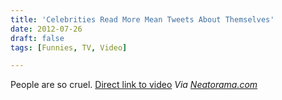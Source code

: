 ```yaml
---
title: 'Celebrities Read More Mean Tweets About Themselves'
date: 2012-07-26
draft: false
tags: [Funnies, TV, Video]

---
```


People are so cruel. [Direct link to video](http://youtu.be/Hcmz74AaXHs) _Via [Neatorama.com](http://www.neatorama.com/2012/07/26/celebrities-once-again-read-mean-tweets-about-themselves/)_